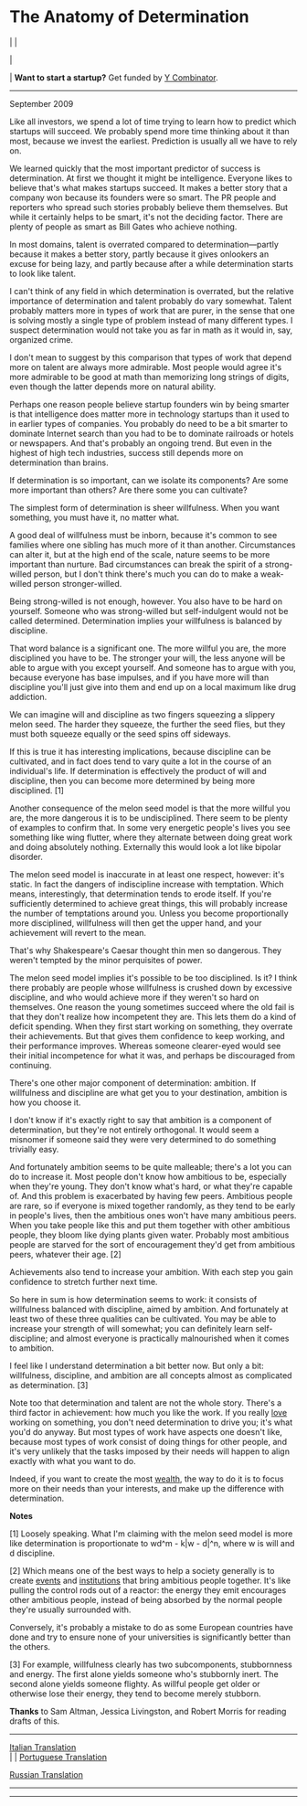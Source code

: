 # The Anatomy of Determination

| | [](index.html)  
  
|   
  
|  **Want to start a startup?** Get funded by [Y Combinator](http://ycombinator.com/apply.html).    
  
---  
  
September 2009  
  
Like all investors, we spend a lot of time trying to learn how to predict which startups will succeed. We probably spend more time thinking about it than most, because we invest the earliest. Prediction is usually all we have to rely on.  
  
We learned quickly that the most important predictor of success is determination. At first we thought it might be intelligence. Everyone likes to believe that's what makes startups succeed. It makes a better story that a company won because its founders were so smart. The PR people and reporters who spread such stories probably believe them themselves. But while it certainly helps to be smart, it's not the deciding factor. There are plenty of people as smart as Bill Gates who achieve nothing.  
  
In most domains, talent is overrated compared to determination—partly because it makes a better story, partly because it gives onlookers an excuse for being lazy, and partly because after a while determination starts to look like talent.  
  
I can't think of any field in which determination is overrated, but the relative importance of determination and talent probably do vary somewhat. Talent probably matters more in types of work that are purer, in the sense that one is solving mostly a single type of problem instead of many different types. I suspect determination would not take you as far in math as it would in, say, organized crime.  
  
I don't mean to suggest by this comparison that types of work that depend more on talent are always more admirable. Most people would agree it's more admirable to be good at math than memorizing long strings of digits, even though the latter depends more on natural ability.  
  
Perhaps one reason people believe startup founders win by being smarter is that intelligence does matter more in technology startups than it used to in earlier types of companies. You probably do need to be a bit smarter to dominate Internet search than you had to be to dominate railroads or hotels or newspapers. And that's probably an ongoing trend. But even in the highest of high tech industries, success still depends more on determination than brains.  
  
If determination is so important, can we isolate its components? Are some more important than others? Are there some you can cultivate?  
  
The simplest form of determination is sheer willfulness. When you want something, you must have it, no matter what.  
  
A good deal of willfulness must be inborn, because it's common to see families where one sibling has much more of it than another. Circumstances can alter it, but at the high end of the scale, nature seems to be more important than nurture. Bad circumstances can break the spirit of a strong-willed person, but I don't think there's much you can do to make a weak-willed person stronger-willed.  
  
Being strong-willed is not enough, however. You also have to be hard on yourself. Someone who was strong-willed but self-indulgent would not be called determined. Determination implies your willfulness is balanced by discipline.  
  
That word balance is a significant one. The more willful you are, the more disciplined you have to be. The stronger your will, the less anyone will be able to argue with you except yourself. And someone has to argue with you, because everyone has base impulses, and if you have more will than discipline you'll just give into them and end up on a local maximum like drug addiction.  
  
We can imagine will and discipline as two fingers squeezing a slippery melon seed. The harder they squeeze, the further the seed flies, but they must both squeeze equally or the seed spins off sideways.  
  
If this is true it has interesting implications, because discipline can be cultivated, and in fact does tend to vary quite a lot in the course of an individual's life. If determination is effectively the product of will and discipline, then you can become more determined by being more disciplined. [1]  
  
Another consequence of the melon seed model is that the more willful you are, the more dangerous it is to be undisciplined. There seem to be plenty of examples to confirm that. In some very energetic people's lives you see something like wing flutter, where they alternate between doing great work and doing absolutely nothing. Externally this would look a lot like bipolar disorder.  
  
The melon seed model is inaccurate in at least one respect, however: it's static. In fact the dangers of indiscipline increase with temptation. Which means, interestingly, that determination tends to erode itself. If you're sufficiently determined to achieve great things, this will probably increase the number of temptations around you. Unless you become proportionally more disciplined, willfulness will then get the upper hand, and your achievement will revert to the mean.  
  
That's why Shakespeare's Caesar thought thin men so dangerous. They weren't tempted by the minor perquisites of power.  
  
The melon seed model implies it's possible to be too disciplined. Is it? I think there probably are people whose willfulness is crushed down by excessive discipline, and who would achieve more if they weren't so hard on themselves. One reason the young sometimes succeed where the old fail is that they don't realize how incompetent they are. This lets them do a kind of deficit spending. When they first start working on something, they overrate their achievements. But that gives them confidence to keep working, and their performance improves. Whereas someone clearer-eyed would see their initial incompetence for what it was, and perhaps be discouraged from continuing.  
  
There's one other major component of determination: ambition. If willfulness and discipline are what get you to your destination, ambition is how you choose it.  
  
I don't know if it's exactly right to say that ambition is a component of determination, but they're not entirely orthogonal. It would seem a misnomer if someone said they were very determined to do something trivially easy.  
  
And fortunately ambition seems to be quite malleable; there's a lot you can do to increase it. Most people don't know how ambitious to be, especially when they're young. They don't know what's hard, or what they're capable of. And this problem is exacerbated by having few peers. Ambitious people are rare, so if everyone is mixed together randomly, as they tend to be early in people's lives, then the ambitious ones won't have many ambitious peers. When you take people like this and put them together with other ambitious people, they bloom like dying plants given water. Probably most ambitious people are starved for the sort of encouragement they'd get from ambitious peers, whatever their age. [2]  
  
Achievements also tend to increase your ambition. With each step you gain confidence to stretch further next time.  
  
So here in sum is how determination seems to work: it consists of willfulness balanced with discipline, aimed by ambition. And fortunately at least two of these three qualities can be cultivated. You may be able to increase your strength of will somewhat; you can definitely learn self-discipline; and almost everyone is practically malnourished when it comes to ambition.  
  
I feel like I understand determination a bit better now. But only a bit: willfulness, discipline, and ambition are all concepts almost as complicated as determination. [3]  
  
Note too that determination and talent are not the whole story. There's a third factor in achievement: how much you like the work. If you really [love](love.html) working on something, you don't need determination to drive you; it's what you'd do anyway. But most types of work have aspects one doesn't like, because most types of work consist of doing things for other people, and it's very unlikely that the tasks imposed by their needs will happen to align exactly with what you want to do.  
  
Indeed, if you want to create the most [wealth](wealth.html), the way to do it is to focus more on their needs than your interests, and make up the difference with determination.  
  
  
  
  
  
  
  
 **Notes**  
  
[1] Loosely speaking. What I'm claiming with the melon seed model is more like determination is proportionate to wd^m - k|w - d|^n, where w is will and d discipline.  
  
[2] Which means one of the best ways to help a society generally is to create [events](http://startupschool.org) and [institutions](http://ycombinator.com) that bring ambitious people together. It's like pulling the control rods out of a reactor: the energy they emit encourages other ambitious people, instead of being absorbed by the normal people they're usually surrounded with.  
  
Conversely, it's probably a mistake to do as some European countries have done and try to ensure none of your universities is significantly better than the others.  
  
[3] For example, willfulness clearly has two subcomponents, stubbornness and energy. The first alone yields someone who's stubbornly inert. The second alone yields someone flighty. As willful people get older or otherwise lose their energy, they tend to become merely stubborn.  
  
**Thanks** to Sam Altman, Jessica Livingston, and Robert Morris for reading drafts of this.  
  
  
  
  
  
---  
[Italian Translation](http://www.mapendo.it/2009/09/anatomia-della-determinazione/)  
| | [Portuguese Translation](http://traducoes.pbworks.com/A-Anatomia-da-Determina%C3%A7%C3%A3o)  
  
[Russian Translation](http://iggant.blogspot.com/2009/09/paul-grehem-anatomy-of-determination.html)  
  
  
  
  

* * *  
  
---
